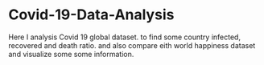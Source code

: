 # Covid-19-Data-Analysis

Here I analysis Covid 19 global dataset. to find some country infected, recovered and death ratio.
and also compare eith world happiness dataset and visualize some some information. 
